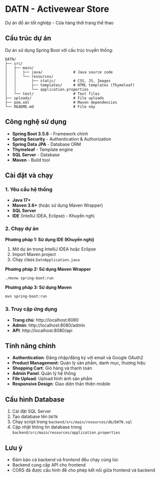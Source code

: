 # DATN - Activewear Store

Dự án đồ án tốt nghiệp - Cửa hàng thời trang thể thao

## Cấu trúc dự án

Dự án sử dụng Spring Boot với cấu trúc truyền thống:

```
DATN/
├── src/
│   ├── main/
│   │   ├── java/              # Java source code
│   │   └── resources/
│   │       ├── static/        # CSS, JS, Images
│   │       ├── templates/     # HTML templates (Thymeleaf)
│   │       └── application.properties
│   └── test/                  # Test files
├── uploads/                   # File uploads
├── pom.xml                    # Maven dependencies
└── README.md                  # File này
```

## Công nghệ sử dụng

- **Spring Boot 3.5.6** - Framework chính
- **Spring Security** - Authentication & Authorization
- **Spring Data JPA** - Database ORM
- **Thymeleaf** - Template engine
- **SQL Server** - Database
- **Maven** - Build tool

## Cài đặt và chạy

### 1. Yêu cầu hệ thống
- **Java 17+**
- **Maven 3.6+** (hoặc sử dụng Maven Wrapper)
- **SQL Server**
- **IDE** (IntelliJ IDEA, Eclipse) - Khuyến nghị

### 2. Chạy dự án

**Phương pháp 1: Sử dụng IDE (Khuyến nghị)**
1. Mở dự án trong IntelliJ IDEA hoặc Eclipse
2. Import Maven project
3. Chạy class `DatnApplication.java`

**Phương pháp 2: Sử dụng Maven Wrapper**
```bash
./mvnw spring-boot:run
```

**Phương pháp 3: Sử dụng Maven**
```bash
mvn spring-boot:run
```

### 3. Truy cập ứng dụng
- **Trang chủ**: http://localhost:8080
- **Admin**: http://localhost:8080/admin
- **API**: http://localhost:8080/api

## Tính năng chính

- **Authentication**: Đăng nhập/đăng ký với email và Google OAuth2
- **Product Management**: Quản lý sản phẩm, danh mục, thương hiệu
- **Shopping Cart**: Giỏ hàng và thanh toán
- **Admin Panel**: Quản lý hệ thống
- **File Upload**: Upload hình ảnh sản phẩm
- **Responsive Design**: Giao diện thân thiện mobile

## Cấu hình Database

1. Cài đặt SQL Server
2. Tạo database tên `DATN`
3. Chạy script trong `backend/src/main/resources/db/DATN.sql`
4. Cập nhật thông tin database trong `backend/src/main/resources/application.properties`

## Lưu ý

- Đảm bảo cả backend và frontend đều chạy cùng lúc
- Backend cung cấp API cho frontend
- CORS đã được cấu hình để cho phép kết nối giữa frontend và backend